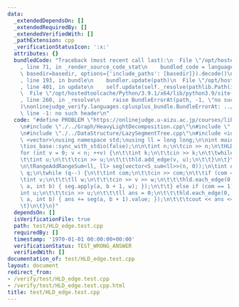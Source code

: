 ```yaml
---
data:
  _extendedDependsOn: []
  _extendedRequiredBy: []
  _extendedVerifiedWith: []
  _pathExtension: cpp
  _verificationStatusIcon: ':x:'
  attributes: {}
  bundledCode: "Traceback (most recent call last):\n  File \"/opt/hostedtoolcache/Python/3.9.1/x64/lib/python3.9/site-packages/onlinejudge_verify/documentation/build.py\"\
    , line 71, in _render_source_code_stat\n    bundled_code = language.bundle(stat.path,\
    \ basedir=basedir, options={'include_paths': [basedir]}).decode()\n  File \"/opt/hostedtoolcache/Python/3.9.1/x64/lib/python3.9/site-packages/onlinejudge_verify/languages/cplusplus.py\"\
    , line 193, in bundle\n    bundler.update(path)\n  File \"/opt/hostedtoolcache/Python/3.9.1/x64/lib/python3.9/site-packages/onlinejudge_verify/languages/cplusplus_bundle.py\"\
    , line 401, in update\n    self.update(self._resolve(pathlib.Path(included), included_from=path))\n\
    \  File \"/opt/hostedtoolcache/Python/3.9.1/x64/lib/python3.9/site-packages/onlinejudge_verify/languages/cplusplus_bundle.py\"\
    , line 260, in _resolve\n    raise BundleErrorAt(path, -1, \"no such header\"\
    )\nonlinejudge_verify.languages.cplusplus_bundle.BundleErrorAt: ../DataStructure/RAQRSQ.cpp:\
    \ line -1: no such header\n"
  code: "#define PROBLEM \"https://onlinejudge.u-aizu.ac.jp/courses/library/5/GRL/all/GRL_5_E\"\
    \n#include \"./../Graph/HeavyLightDecomposition.cpp\"\n#include \"./../DataStructure/RAQRSQ.cpp\"\
    \n#include \"./../DataStructure/LazySegmentTree.cpp\"\n#include <iostream>\n#include\
    \ <vector>\nusing namespace std;\nusing ll = long long;\n\nint main() {\n\tcin.tie(nullptr);\n\
    \tios_base::sync_with_stdio(false);\n\n\tint n;\n\tcin >> n;\n\tHLD hld(n);\n\t\
    for (int v = 0; v < n; ++v) {\n\t\tint k;\n\t\tcin >> k;\n\t\twhile (k--) {\n\t\
    \t\tint u;\n\t\t\tcin >> u;\n\t\t\thld.add_edge(v, u);\n\t\t}\n\t}\n\thld.build(0);\n\
    \n\tRangeAddRangeSum<ll, ll> seg(vector<S_sum<ll>>(n, 0));\n\tint q;\n\tcin >>\
    \ q;\n\twhile (q--) {\n\t\tint com;\n\t\tcin >> com;\n\t\tif (com == 0) {\n\t\t\
    \tint v;\n\t\t\tll w;\n\t\t\tcin >> v >> w;\n\t\t\thld.each_edge(0, v, [&](int\
    \ a, int b) { seg.apply(a, b + 1, w); });\n\t\t} else if (com == 1) {\n\t\t\t\
    int u;\n\t\t\tcin >> u;\n\t\t\tll ans = 0;\n\t\t\thld.each_edge(0, u, [&](int\
    \ a, int b) { ans += seg(a, b + 1).value; });\n\t\t\tcout << ans << '\\n';\n\t\
    \t}\n\t}\n}"
  dependsOn: []
  isVerificationFile: true
  path: test/HLD_edge.test.cpp
  requiredBy: []
  timestamp: '1970-01-01 00:00:00+00:00'
  verificationStatus: TEST_WRONG_ANSWER
  verifiedWith: []
documentation_of: test/HLD_edge.test.cpp
layout: document
redirect_from:
- /verify/test/HLD_edge.test.cpp
- /verify/test/HLD_edge.test.cpp.html
title: test/HLD_edge.test.cpp
---
```

